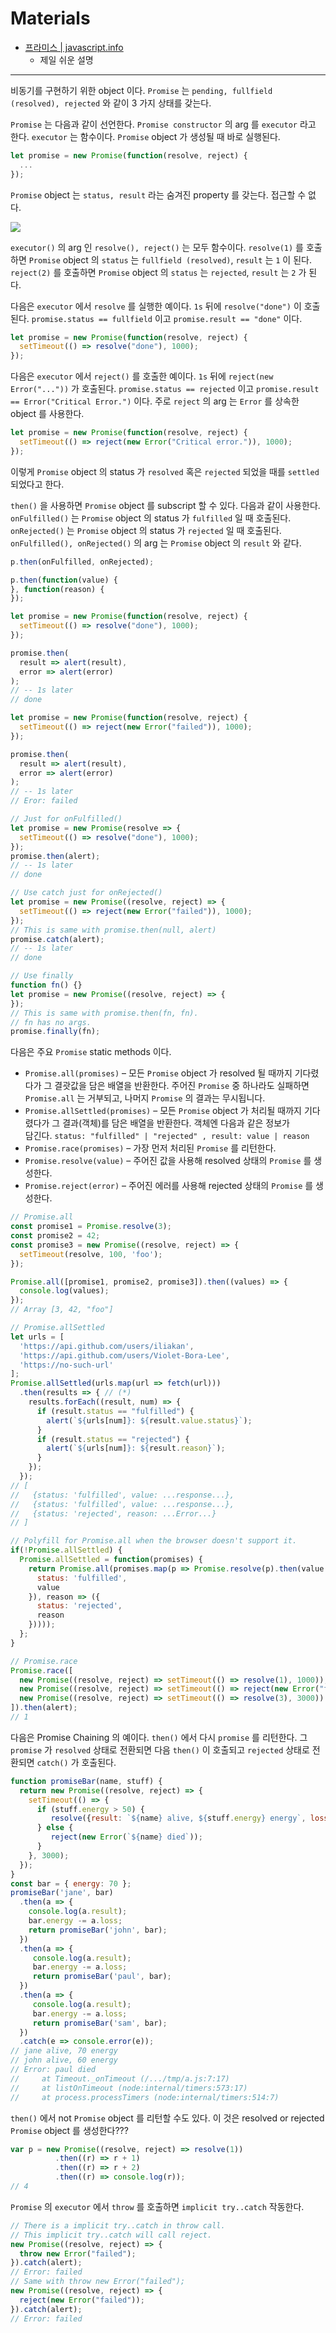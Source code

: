 # Materials

* [프라미스 | javascript.info](https://ko.javascript.info/promise-basics)
  * 제일 쉬운 설명

----

비동기를 구현하기 위한 object 이다. `Promise` 는 `pending, fullfield (resolved),
rejected` 와 같이 3 가지 상태를 갖는다. 

`Promise` 는 다음과 같이 선언한다. `Promise constructor` 의 arg 를 `executor`
라고 한다. `executor` 는 함수이다. `Promise` object 가 생성될 때 바로 실행된다.

```js
let promise = new Promise(function(resolve, reject) {
  ...
});
```

`Promise` object 는 `status, result` 라는 숨겨진 property 를 갖는다. 접근할 수
없다.

![](img/2023-06-09-11-25-30.png)

`executor()` 의 arg 인 `resolve(), reject()` 는 모두 함수이다. `resolve(1)` 를
호출하면 `Promise` object 의 `status` 는 `fullfield (resolved)`, `result` 는 `1`
이 된다. `reject(2)` 를 호출하면 `Promise` object 의 `status` 는 `rejected`,
`result` 는 `2` 가 된다.

다음은 `executor` 에서 `resolve` 를 실행한 예이다. `1s` 뒤에
`resolve("done")` 이 호출된다. `promise.status == fullfield` 이고
`promise.result == "done"` 이다.   

```js
let promise = new Promise(function(resolve, reject) {
  setTimeout(() => resolve("done"), 1000);
});
```

다음은 `executor` 에서 `reject()` 를 호출한 예이다. `1s` 뒤에 `reject(new
Error("..."))` 가 호출된다. `promise.status == rejected` 이고 `promise.result ==
Error("Critical Error.")` 이다. 주로 `reject` 의 arg 는 `Error` 를 상속한 object
를 사용한다.

```js
let promise = new Promise(function(resolve, reject) {
  setTimeout(() => reject(new Error("Critical error.")), 1000);
});
```

이렇게 `Promise` object 의 status 가 `resolved` 혹은 `rejected` 되었을 때를
`settled` 되었다고 한다.

`then()` 을 사용하면 `Promise` object 를 subscript 할 수 있다. 다음과 같이
사용한다. `onFulfilled()` 는 `Promise` object 의 status 가 `fulfilled` 일 때
호출된다. `onRejected()` 는 `Promise` object 의 status 가 `rejected` 일 때
호출된다. `onFulfilled(), onRejected()` 의 arg 는 `Promise` object 의 `result`
와 같다.

```js
p.then(onFulfilled, onRejected);

p.then(function(value) {
}, function(reason) {
});

let promise = new Promise(function(resolve, reject) {
  setTimeout(() => resolve("done"), 1000);
});

promise.then(
  result => alert(result),
  error => alert(error) 
);
// -- 1s later
// done

let promise = new Promise(function(resolve, reject) {
  setTimeout(() => reject(new Error("failed")), 1000);
});

promise.then(
  result => alert(result), 
  error => alert(error)
);
// -- 1s later
// Eror: failed

// Just for onFulfilled()
let promise = new Promise(resolve => {
  setTimeout(() => resolve("done"), 1000);
});
promise.then(alert);
// -- 1s later
// done

// Use catch just for onRejected()
let promise = new Promise((resolve, reject) => {
  setTimeout(() => reject(new Error("failed")), 1000);
});
// This is same with promise.then(null, alert)
promise.catch(alert); 
// -- 1s later
// done

// Use finally
function fn() {}
let promise = new Promise((resolve, reject) => {
});
// This is same with promise.then(fn, fn).
// fn has no args.
promise.finally(fn); 
```

다음은 주요 `Promise` static methods 이다.

* `Promise.all(promises)` – 모든 `Promise` object 가 resolved 될 때까지
  기다렸다가 그 결괏값을 담은 배열을 반환한다. 주어진 `Promise` 중 하나라도
  실패하면 `Promise.all` 는 거부되고, 나머지 `Promise` 의 결과는 무시됩니다.
* `Promise.allSettled(promises)` – 모든 `Promise` object 가 처리될 때까지
  기다렸다가 그 결과(객체)를 담은 배열을 반환한다. 객체엔 다음과 같은 정보가  
  담긴다. `status: "fulfilled" | "rejected" , result: value | reason`
* `Promise.race(promises)` – 가장 먼저 처리된 `Promise` 를 리턴한다.
* `Promise.resolve(value)` – 주어진 값을 사용해 resolved 상태의 `Promise` 를 생성한다.
* `Promise.reject(error)` – 주어진 에러를 사용해 rejected 상태의 `Promise` 를 생성한다.

```js
// Promise.all
const promise1 = Promise.resolve(3);
const promise2 = 42;
const promise3 = new Promise((resolve, reject) => {
  setTimeout(resolve, 100, 'foo');
});

Promise.all([promise1, promise2, promise3]).then((values) => {
  console.log(values);
});
// Array [3, 42, "foo"]

// Promise.allSettled
let urls = [
  'https://api.github.com/users/iliakan',
  'https://api.github.com/users/Violet-Bora-Lee',
  'https://no-such-url'
];
Promise.allSettled(urls.map(url => fetch(url)))
  .then(results => { // (*)
    results.forEach((result, num) => {
      if (result.status == "fulfilled") {
        alert(`${urls[num]}: ${result.value.status}`);
      }
      if (result.status == "rejected") {
        alert(`${urls[num]}: ${result.reason}`);
      }
    });
  });
// [
//   {status: 'fulfilled', value: ...response...},
//   {status: 'fulfilled', value: ...response...},
//   {status: 'rejected', reason: ...Error...}
// ]  

// Polyfill for Promise.all when the browser doesn't support it.
if(!Promise.allSettled) {
  Promise.allSettled = function(promises) {
    return Promise.all(promises.map(p => Promise.resolve(p).then(value => ({
      status: 'fulfilled',
      value
    }), reason => ({
      status: 'rejected',
      reason
    }))));
  };
}

// Promise.race
Promise.race([
  new Promise((resolve, reject) => setTimeout(() => resolve(1), 1000)),
  new Promise((resolve, reject) => setTimeout(() => reject(new Error("failed")), 2000)),
  new Promise((resolve, reject) => setTimeout(() => resolve(3), 3000))
]).then(alert); 
// 1
```

다음은 Promise Chaining 의 예이다. `then()` 에서 다시 `promise` 를 리턴한다. 그
`promise` 가 `resolved` 상태로 전환되면 다음 `then()` 이 호출되고 `rejected`
상태로 전환되면 `catch()` 가 호출된다. 

```js
function promiseBar(name, stuff) {
  return new Promise((resolve, reject) => {
    setTimeout(() => {
      if (stuff.energy > 50) {
         resolve({result: `${name} alive, ${stuff.energy} energy`, loss: 10});
      } else {
         reject(new Error(`${name} died`));
      }
    }, 3000);
  });
}
const bar = { energy: 70 };
promiseBar('jane', bar)
  .then(a => {
    console.log(a.result);
    bar.energy -= a.loss;
    return promiseBar('john', bar);
  })
  .then(a => {
     console.log(a.result);
     bar.energy -= a.loss;
     return promiseBar('paul', bar);
  })
  .then(a => {
     console.log(a.result);
     bar.energy -= a.loss;
     return promiseBar('sam', bar);
  })
  .catch(e => console.error(e));
// jane alive, 70 energy
// john alive, 60 energy
// Error: paul died
//     at Timeout._onTimeout (/.../tmp/a.js:7:17)
//     at listOnTimeout (node:internal/timers:573:17)
//     at process.processTimers (node:internal/timers:514:7) 
```

`then()` 에서 not `Promise` object 를 리턴할 수도 있다. 이 것은 resolved or
rejected `Promise` object 를 생성한다???

```js
var p = new Promise((resolve, reject) => resolve(1))
          .then((r) => r + 1)
          .then((r) => r + 2)
          .then((r) => console.log(r));
// 4
```

`Promise` 의 `executor` 에서 `throw` 를 호출하면 `implicit try..catch` 작동한다.

```js
// There is a implicit try..catch in throw call.
// This implicit try..catch will call reject.
new Promise((resolve, reject) => {
  throw new Error("failed");
}).catch(alert); 
// Error: failed
// Same with throw new Error("failed");
new Promise((resolve, reject) => {
  reject(new Error("failed"));
}).catch(alert); 
// Error: failed
```
